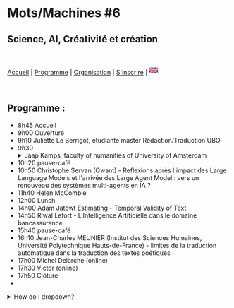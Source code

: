 # Mots/Machines #6 
## Science, AI, Créativité et création

<br>

[Accueil](https://motsmachines.github.io/2024/fr) | [Programme](https://motsmachines.github.io/2024/fr/program) | [Organisation](https://motsmachines.github.io/2024/fr/orga) | [S'inscrire](https://motsmachines.github.io/2024/fr/registration) | [<img src="EN.png" width="20">](https://motsmachines.github.io/2024/en/program)

<br>

## Programme :

- 8h45 Accueil
- 9h00 Ouverture
- 9h10 Juliette Le Berrigot, étudiante master Rédaction/Traduction UBO
- 9h30 <details> <summary> Jaap Kamps, faculty of humanities of University of Amsterdam </summary>aaaaaa </details>
- 10h20 pause-café
- 10h50 Christophe Servan (Qwant) - Reflexions après l'impact des Large Language Models et l'arrivée des Large Agent Model : vers un renouveau des systèmes multi-agents en IA ?
- 11h40 Helen McCombie
- 12h00 Lunch
- 14h00 Adam Jatowt Estimating - Temporal Validity of Text
- 14h50 Riwal Lefort - L'Intelligence Artificielle dans le domaine bancassurance
- 15h40 pause-café
- 16h10 Jean-Charles MEUNIER (Institut des Sciences Humaines, Université Polytechnique Hauts-de-France) - limites de la traduction automatique dans la traduction des textes poétiques
- 17h00 Michel Delarche (online)
- 17h30 Victor (online)
- 17h50 Clôture
- 
<details>
<summary>How do I dropdown?</summary>
<br>
This is how you dropdown.
</details>
